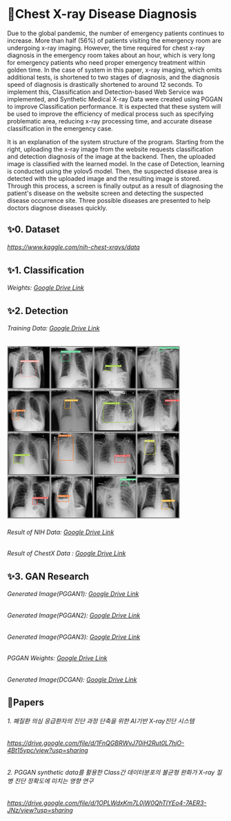 :crystal_ball:Chest X-ray Disease Diagnosis
=============

Due to the global pandemic, the number of emergency patients continues to increase. More than
half (56%) of patients visiting the emergency room are undergoing x-ray imaging. However, the time required for chest x-ray diagnosis in the emergency room takes about an hour, which is very long for emergency patients who need proper emergency treatment within golden time. In the case of system in this paper, x-ray imaging, which omits additional tests, is shortened to two stages of diagnosis, and the diagnosis speed of diagnosis is drastically shortened to around 12 seconds. To implement this, Classification and Detection-based Web Service was implemented, and Synthetic Medical X-ray Data were created using PGGAN to improve Classification performance. It is expected that these system will be used to improve the efficiency of medical process such as specifying problematic area, reducing x-ray processing time, and accurate disease classification in the emergency case.

It is an explanation of the system structure of the program. Starting from the right, uploading the x-ray image from the website requests classification and detection diagnosis of the image at the backend. Then, the uploaded image is classified with the learned model. In the case of Detection, learning is conducted using the yolov5 model. Then, the suspected disease area is detected with the uploaded image and the resulting image is stored. Through this process, a screen is finally output as a result of diagnosing the patient's disease on the website screen and detecting the suspected disease occurrence site. Three possible diseases are presented to help doctors diagnose diseases quickly.




## :sparkles:0. Dataset
###### https://www.kaggle.com/nih-chest-xrays/data

## :sparkles:1. Classification

###### Weights: [Google Drive Link](https://drive.google.com/drive/folders/1-uo9GchtOoAFvXmE0zpPi0eaFgKNOrk6?usp=sharing)

## :sparkles:2. Detection

###### Training Data: [Google Drive Link](https://drive.google.com/drive/folders/11CUJGctnzHQcsq9O3WCSTRhgRjkMOOUN?usp=sharing)

<img src="./Result_Image/Detection_NIH_200.jpg"  width="400" height="400"/>

###### Result of NIH Data: [Google Drive Link](https://drive.google.com/drive/folders/1qo_5ICzeMUrHQ_-s0Z9d3KYSLCrNzqRl?usp=sharing)
###### Result of ChestX Data : [Google Drive Link](https://drive.google.com/drive/folders/1NBvWFz3Fto6ZqeLrqopEMlbUZnNpxodN?usp=sharing)


## :sparkles:3. GAN Research

###### Generated Image(PGGAN1): [Google Drive Link](https://drive.google.com/drive/folders/1qJj4dn9ap-fPbrHuP2OR9f7_tTKUm58L?usp=sharing)
###### Generated Image(PGGAN2): [Google Drive Link](https://drive.google.com/drive/folders/1IWavLvJQTNJ_Ui-s0R7is2MTI1Q3naOe?usp=sharing)
###### Generated Image(PGGAN3): [Google Drive Link](https://drive.google.com/drive/folders/1q1PmqqxZPPGEzazGkzOXv4WF1G5zFNO1?usp=sharing)
###### PGGAN Weights: [Google Drive Link](https://drive.google.com/drive/folders/1Y9l7wqjt-cKR-gJRIe8DqZwbG91nyXEy?usp=sharing)

###### Generated Image(DCGAN): [Google Drive Link](https://drive.google.com/drive/folders/18MekMJsuhZS6Shu3T6nvmNihK4M4oilz?usp=sharing)

## :book:Papers
###### 1. 폐질환 의심 응급환자의 진단 과정 단축을 위한 AI기반 X-ray진단 시스템
###### https://drive.google.com/file/d/1FnQGBRWvJ70iH2Rut0L7hjO-4Bt15vpc/view?usp=sharing
###### 2. PGGAN synthetic data를 활용한 Class간 데이터분포의 불균형 완화가 X-ray 질병 진단 정확도에 미치는 영향 연구
###### https://drive.google.com/file/d/1OPLWdxKm7L0jW0QhTIYEo4-7AER3-JNz/view?usp=sharing
